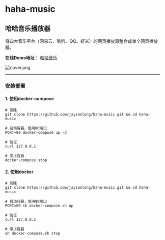 # haha-music
## 哈哈音乐播放器

将四大音乐平台（网易云、酷狗、QQ、虾米）的网页播放源整合成单个网页播放器。

**在线Demo地址**： [哈哈音乐](http://jaysonl.top/haha/)

![cover.png](./resource/cover.png)



------

### 安装部署

#### 1. 使用docker-compose

```console
# 克隆
git clone https://github.com/jaysonlong/haha-music.git && cd haha-music

# 启动容器，使用80端口
PORT=80 docker-compose up -d

# 验证
curl 127.0.0.1

# 停止容器
docker-compose stop
```

#### 2. 使用docker

```console
# 克隆
git clone https://github.com/jaysonlong/haha-music.git && cd haha-music

# 启动容器，使用80端口
PORT=80 sh docker-compose.sh up

# 验证
curl 127.0.0.1

# 停止容器
sh docker-compose.sh stop
```
